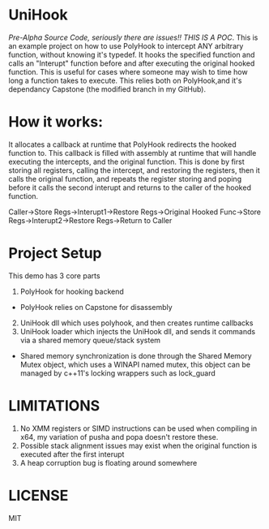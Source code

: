 # UniHook

*Pre-Alpha Source Code, seriously there are issues!! THIS IS A POC*. This is an example project on how to use PolyHook to intercept ANY arbitrary function, without knowing it's typedef. It hooks the specified function and calls an "Interupt" function before and after executing the original hooked function. This is useful for cases where someone may wish to time how long a function takes to execute. This relies both on PolyHook,and it's dependancy Capstone (the modified branch in my GitHub).

# How it works:

It allocates a callback at runtime that PolyHook redirects the hooked function to. This callback is filled with assembly at runtime that will handle executing the intercepts, and the original function. This is done by first storing all registers, calling the intercept, and restoring the registers, then it calls the original function, and repeats the register storing and poping before it calls the second interupt and returns to the caller of the hooked function.

Caller->Store Regs->Interupt1->Restore Regs->Original Hooked Func->Store Regs->Interupt2->Restore Regs->Return to Caller

# Project Setup

This demo has 3 core parts

1. PolyHook for hooking backend
  * PolyHook relies on Capstone for disassembly
2. UniHook dll which uses polyhook, and then creates runtime callbacks
3. UniHook loader which injects the UniHook dll, and sends it commands via a shared memory queue/stack system
  * Shared memory synchronization is done through the Shared Memory Mutex object, which uses a WINAPI named mutex, this object can be managed by c++11's locking wrappers such as lock_guard

# LIMITATIONS
1. No XMM registers or SIMD instructions can be used when compiling in x64, my variation of pusha and popa doesn't restore these.
2. Possible stack alignment issues may exist when the original function is executed after the first interupt 
3. A heap corruption bug is floating around somewhere

# LICENSE
MIT
